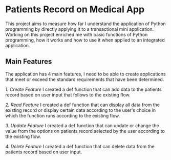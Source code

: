 # Patients Record on Medical App

This project aims to measure how far I understand the application of Python programming by directly applying it to a transactional mini application.
Working on this project enriched me with basic functions of Python programming, how it works and how to use it when applied to an integrated application.

## Main Features

The application has 4 main features, I need to be able to create applications that meet or exceed the standard requirements that have been determined.

*1. Create Feature*
I created a def function that can add data to the patients record based on user input that follows to the existing flow.

*2. Read Feature*
I created a def function that can display all data from the existing record or display certain data according to the user's choice in which the function runs according to the existing flow.

*3. Update Feature*
I created a def function that can update or change the value from the options on patients record selected by the user according to the existing flow.

*4. Delete Feature*
I created a def function that can delete data from the patients record based on user input.

